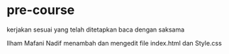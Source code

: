 # pre-course
kerjakan sesuai yang telah ditetapkan
baca dengan saksama

Ilham Mafani Nadif menambah dan mengedit file index.html dan Style.css
 